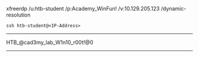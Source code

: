 
xfreerdp /u:htb-student /p:Academy_WinFun! /v:10.129.205.123 /dynamic-resolution



```shell
ssh htb-student@<IP-Address> 
```


---------------------------------------------------------------------

HTB_@cad3my_lab_W1n10_r00t!@0

-----------------------------


